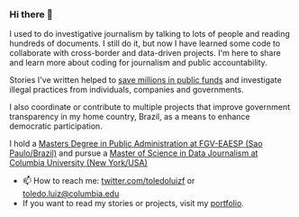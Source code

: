 ### Hi there 👋

I used to do investigative journalism by talking to lots of people and reading hundreds of documents. I still do it, but now I have learned some code to collaborate with cross-border and data-driven projects. I'm here to share and learn more about coding for journalism and public accountability.

Stories I've written helped to [save millions in public funds](https://educacao.estadao.com.br/noticias/geral,denuncia-do-estado-faz-prefeitura-abrir-nova-licitacao-e-economizar-r-15-2-mi,1608767) and investigate illegal practices from individuals, companies and governments.

 I also coordinate or contribute to multiple projects that improve government transparency in my home country, Brazil, as a means to enhance democratic participation.

I hold a [Masters Degree in Public Administration at FGV-EAESP (Sao Paulo/Brazil)](https://bibliotecadigital.fgv.br/dspace/handle/10438/30717) and pursue a [Master of Science in Data Journalism at Columbia University (New York/USA)](https://journalism.columbia.edu/ms-data-journalism)

- 📫 How to reach me: [twitter.com/toledoluizf](https://twitter.com/toledoluizf) or toledo.luiz@columbia.edu
- If you want to read my stories or projects, visit my [portfolio](https://www.luizftoledo.com/).
